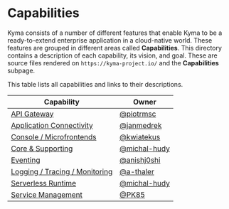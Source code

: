 <!-- The capabilities subpage on the "https://kyma-project.io/" page does not exist yet. Its vision is to render all the capabilities descriptions based on provided metadata references to ZenHub. It also aims to display roadmaps based on Epics.  -->

# Capabilities

Kyma consists of a number of different features that enable Kyma to be a ready-to-extend enterprise application in a cloud-native world.
These features are grouped in different areas called **Capabilities**.
This directory contains a description of each capability, its vision, and goal. These are source files rendered on `https://kyma-project.io/` and the **Capabilities** subpage.

This table lists all capabilities and links to their descriptions.

| Capability | Owner |
|------------|-------|
| [API Gateway](api-gateway.md)| [@piotrmsc](https://github.com/piotrmsc) |
| [Application Connectivity](application-connectivity.md) | [@janmedrek](https://github.com/janmedrek) |
| [Console / Microfrontends](console-microfrontends.md) | [@kwiatekus](https://github.com/kwiatekus) |
| [Core & Supporting](core-and-supporting.md) | [@michal-hudy](https://github.com/michal-hudy) |
| [Eventing](eventing.md) | [@anishj0shi](https://github.com/anishj0shi) |
| [Logging / Tracing / Monitoring](logging-tracing-monitoring.md) | [@a-thaler](https://github.com/a-thaler) |
| [Serverless Runtime](runtime.md) | [@michal-hudy](https://github.com/michal-hudy) |
| [Service Management](service-management.md) | [@PK85](https://github.com/PK85) |
